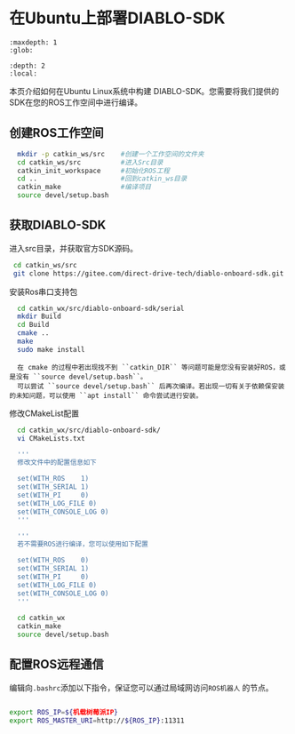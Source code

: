 # 在Ubuntu上部署DIABLO-SDK

```{toctree}
:maxdepth: 1
:glob:
```

```{contents} 目录
:depth: 2
:local:
```

本页介绍如何在Ubuntu Linux系统中构建 DIABLO-SDK。您需要将我们提供的SDK在您的ROS工作空间中进行编译。



创建ROS工作空间
----------------

```bash
  mkdir -p catkin_ws/src    #创建一个工作空间的文件夹
  cd catkin_ws/src          #进入Src目录
  catkin_init_workspace     #初始化ROS工程
  cd ..                     #回到catkin_ws目录
  catkin_make               #编译项目
  source devel/setup.bash
```

## 获取DIABLO-SDK

进入src目录，并获取官方SDK源码。

```bash
 cd catkin_ws/src
 git clone https://gitee.com/direct-drive-tech/diablo-onboard-sdk.git
```

安装Ros串口支持包

```bash
  cd catkin_wx/src/diablo-onboard-sdk/serial
  mkdir Build
  cd Build
  cmake ..
  make
  sudo make install 
```


```{note}
  在 cmake 的过程中若出现找不到 ``catkin_DIR`` 等问题可能是您没有安装好ROS，或是没有 ``source devel/setup.bash``。
  可以尝试 ``source devel/setup.bash`` 后再次编译。若出现一切有关于依赖保安装的未知问题，可以使用 ``apt install`` 命令尝试进行安装。
```

修改CMakeList配置

```bash
  cd catkin_wx/src/diablo-onboard-sdk/
  vi CMakeLists.txt

  '''
  修改文件中的配置信息如下

  set(WITH_ROS    1)
  set(WITH_SERIAL 1)
  set(WITH_PI     0)
  set(WITH_LOG_FILE 0)
  set(WITH_CONSOLE_LOG 0)
  '''

  '''
  若不需要ROS进行编译，您可以使用如下配置

  set(WITH_ROS    0)
  set(WITH_SERIAL 1)
  set(WITH_PI     0)
  set(WITH_LOG_FILE 0)
  set(WITH_CONSOLE_LOG 0)
  '''
  
  cd catkin_wx
  catkin_make
  source devel/setup.bash
```


## 配置ROS远程通信

编辑向`.bashrc`添加以下指令，保证您可以通过局域网访问`ROS机器人` 的节点。

```bash

export ROS_IP=${机载树莓派IP}
export ROS_MASTER_URI=http://${ROS_IP}:11311

```

